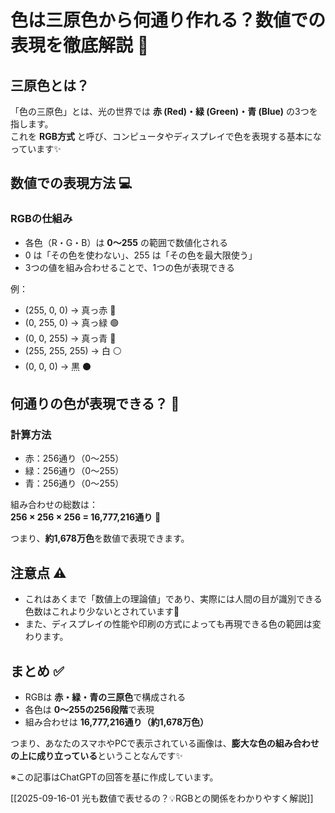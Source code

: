 # 色は三原色から何通り作れる？数値での表現を徹底解説 🎨

## 三原色とは？
「色の三原色」とは、光の世界では **赤 (Red)・緑 (Green)・青 (Blue)** の3つを指します。  
これを **RGB方式** と呼び、コンピュータやディスプレイで色を表現する基本になっています✨

## 数値での表現方法 💻
### RGBの仕組み
- 各色（R・G・B）は **0〜255** の範囲で数値化される  
- 0 は「その色を使わない」、255 は「その色を最大限使う」  
- 3つの値を組み合わせることで、1つの色が表現できる  

例：  
- (255, 0, 0) → 真っ赤 🔴  
- (0, 255, 0) → 真っ緑 🟢  
- (0, 0, 255) → 真っ青 🔵  
- (255, 255, 255) → 白 ⚪️  
- (0, 0, 0) → 黒 ⚫️  

## 何通りの色が表現できる？ 🤔
### 計算方法
- 赤：256通り（0〜255）  
- 緑：256通り（0〜255）  
- 青：256通り（0〜255）  

組み合わせの総数は：  
**256 × 256 × 256 = 16,777,216通り** 🎉

つまり、**約1,678万色**を数値で表現できます。

## 注意点 ⚠️
- これはあくまで「数値上の理論値」であり、実際には人間の目が識別できる色数はこれより少ないとされています👀  
- また、ディスプレイの性能や印刷の方式によっても再現できる色の範囲は変わります。  

## まとめ ✅
- RGBは **赤・緑・青の三原色**で構成される  
- 各色は **0〜255の256段階**で表現  
- 組み合わせは **16,777,216通り（約1,678万色）**  

つまり、あなたのスマホやPCで表示されている画像は、**膨大な色の組み合わせの上に成り立っている**ということなんです✨  

※この記事はChatGPTの回答を基に作成しています。

[[2025-09-16-01 光も数値で表せるの？💡RGBとの関係をわかりやすく解説]]
